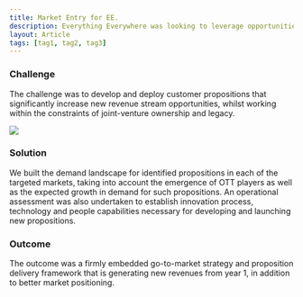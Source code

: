 ```yaml
---
title: Market Entry for EE.
description: Everything Everywhere was looking to leverage opportunities arising from cloud-based technologies to drive revenues from data services.
layout: Article
tags: [tag1, tag2, tag3]
---
```

<div class="bg-white">
    <h3 class="text-green pt-4">Challenge</h3>
    <p class="py-4 font-bold font-green-dark">The challenge was to develop and deploy customer propositions that
        significantly increase new revenue stream opportunities, whilst working within the constraints of
        joint-venture ownership and legacy.</p>
</div>
<div class="md:-mx-32 text-center">
    <img src="/marketentry.png" class="w-100">
</div>
<div class="bg-white py-4">
    <h3 class="text-green t-4">Solution</h3>
    <p class="py-4">We built the demand landscape for identified propositions in each of the targeted markets,
        taking into account the emergence of OTT players as well as the expected growth in demand for such
        propositions. An operational assessment was also undertaken to establish innovation process, technology and
        people capabilities necessary for developing and launching new propositions.</p>
</div>
<div class="bg-white bg-blue-lightest rounded p-4 md:-m-4">
    <h3 class="text-blue-darker">Outcome</h3>
    <p class="pt-4 font-bold font-green-dark">The outcome was a firmly embedded go-to-market strategy and
        proposition delivery framework that is generating new revenues from year 1, in addition to better market
        positioning.</p>
</div>